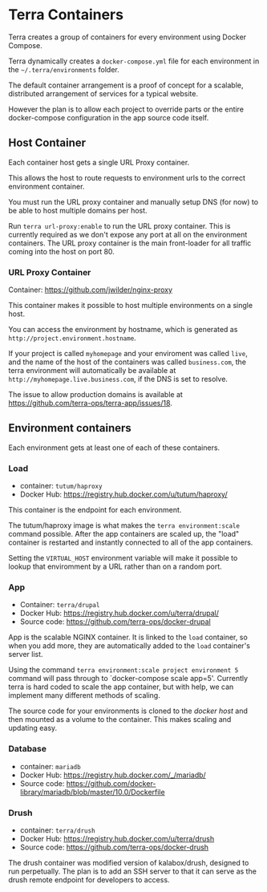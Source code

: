 Terra Containers
================

Terra creates a group of containers for every environment using Docker Compose.

Terra dynamically creates a `docker-compose.yml` file for each environment in the `~/.terra/environments` folder.

The default container arrangement is a proof of concept for a scalable, distributed arrangement of services for a typical website.  

However the plan is to allow each project to override parts or the entire docker-compose configuration in the app source code itself.

Host Container
--------------
Each container host gets a single URL Proxy container.

This allows the host to route requests to environment urls to the correct environment container. 

You must run the URL proxy container and manually setup DNS (for now) to be able to host multiple domains per host.

Run `terra url-proxy:enable` to run the URL proxy container. This is currently required as we don't expose any port at all on the environment containers.  The URL proxy container is the main front-loader for all traffic coming into the host on port 80.

### URL Proxy Container
Container: https://github.com/jwilder/nginx-proxy

This container makes it possible to host multiple environments on a single host. 

You can access the environment by hostname, which is generated as `http://project.environment.hostname`. 

If your project is called `myhomepage` and your enviroment was called `live`, and the name of the host of the containers was called `business.com`, the terra environment will automatically be available at `http://myhomepage.live.business.com`, if the DNS is set to resolve.

The issue to allow production domains is available at https://github.com/terra-ops/terra-app/issues/18.

Environment containers
------------------
Each environment gets at least one of each of these containers.

### Load
- container: `tutum/haproxy`
- Docker Hub: https://registry.hub.docker.com/u/tutum/haproxy/

This container is the endpoint for each environment. 

The tutum/haproxy image is what makes the `terra environment:scale` command possible.  After the app containers are scaled up, the "load" container is restarted and instantly connected to all of the app containers.

Setting the `VIRTUAL_HOST` environment variable will make it possible to lookup that enviromment by a URL rather than on a random port.

### App

- Container: `terra/drupal` 
- Docker Hub: https://registry.hub.docker.com/u/terra/drupal/
- Source code: https://github.com/terra-ops/docker-drupal

App is the scalable NGINX container.  It is linked to the `load` container, so when you add more, they are automatically added to the `load` container's server list.

Using the command `terra environment:scale project environment 5` command will pass through to `docker-compose scale app=5'.  Currently terra is hard coded to scale the app container, but with help, we can implement many different methods of scaling.

The source code for your environments is cloned to the *docker host* and then mounted as a volume to the container.  This makes scaling and updating easy.

### Database
- container: `mariadb`
- Docker Hub: https://registry.hub.docker.com/_/mariadb/
- Source code: https://github.com/docker-library/mariadb/blob/master/10.0/Dockerfile

### Drush
- container: `terra/drush`
- Docker Hub: https://registry.hub.docker.com/u/terra/drush
- Source code: https://github.com/terra-ops/docker-drush

The drush container was modified version of kalabox/drush, designed to run perpetually. The plan is to add an SSH server to that it can serve as the drush remote endpoint for developers to access.
